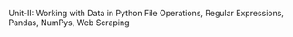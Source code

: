 Unit-II: Working with Data in Python
File Operations, Regular Expressions, Pandas, NumPys, Web Scraping
